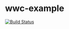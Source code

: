 # wwc-example

[![Build Status](https://travis-ci.org/makearl/wwc-example.svg?branch=master)](https://travis-ci.org/makearl/wwc-example)
